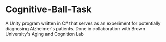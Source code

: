 # Cognitive-Ball-Task
A Unity program written in C# that serves as an experiment for potentially diagnosing Alzheimer's patients. Done in collaboration with Brown University's Aging and Cognition Lab
